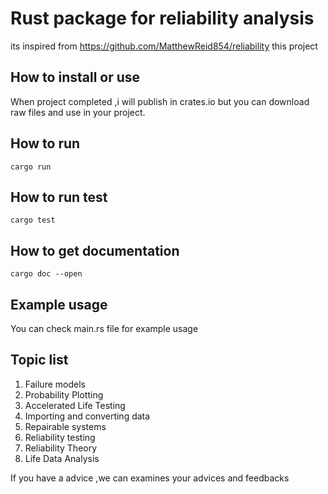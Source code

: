 # Rust package for reliability analysis
its inspired from  https://github.com/MatthewReid854/reliability  this project



## How to install or use

When project completed ,i will publish in crates.io but you can download raw files and use in your project.

## How to run
```
cargo run 
```

## How to run test
```
cargo test
```

## How to get documentation
```
cargo doc --open
```
## Example usage
You can check main.rs file for example usage

##  Topic list  
1. Failure models
2. Probability Plotting
3. Accelerated Life Testing
4. Importing and converting data
5. Repairable systems
6. Reliability testing
7. Reliability Theory
8. Life Data Analysis

If you have a advice ,we can examines your advices and feedbacks
